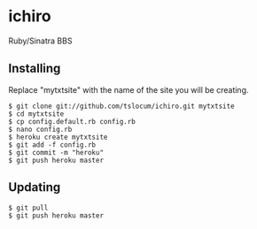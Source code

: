ichiro
====

Ruby/Sinatra BBS

Installing
------------

Replace "mytxtsite" with the name of the site you will be creating.

    $ git clone git://github.com/tslocum/ichiro.git mytxtsite
    $ cd mytxtsite
	$ cp config.default.rb config.rb
	$ nano config.rb
    $ heroku create mytxtsite
	$ git add -f config.rb
	$ git commit -m "heroku"
    $ git push heroku master
	
Updating
------------

	$ git pull
	$ git push heroku master